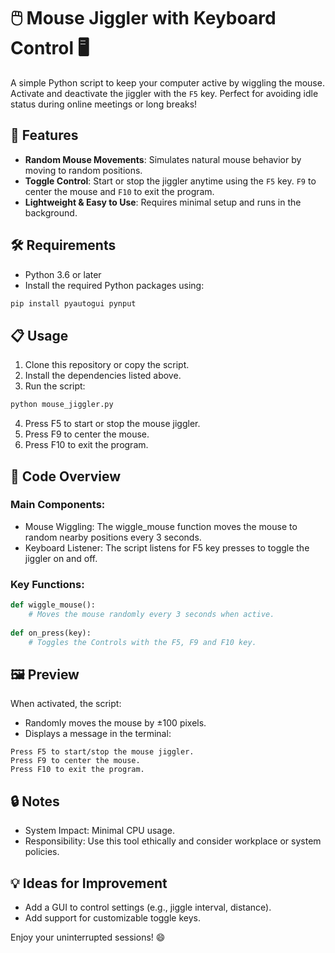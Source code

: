 # 🖱️ Mouse Jiggler with Keyboard Control 🖥️

A simple Python script to keep your computer active by wiggling the mouse. Activate and deactivate the jiggler with the `F5` key. Perfect for avoiding idle status during online meetings or long breaks!

## 🚀 Features
- **Random Mouse Movements**: Simulates natural mouse behavior by moving to random positions.
- **Toggle Control**: Start or stop the jiggler anytime using the `F5` key. `F9` to center the mouse and `F10` to exit the program.
- **Lightweight & Easy to Use**: Requires minimal setup and runs in the background.

## 🛠️ Requirements
- Python 3.6 or later
- Install the required Python packages using:
```bash
pip install pyautogui pynput
```

## 📋 Usage
1. Clone this repository or copy the script.
2. Install the dependencies listed above.
3. Run the script:
```bash
python mouse_jiggler.py
```
4. Press F5 to start or stop the mouse jiggler.
5. Press F9 to center the mouse.
6. Press F10 to exit the program.

## 📄 Code Overview
### Main Components:
- Mouse Wiggling: The wiggle_mouse function moves the mouse to random nearby positions every 3 seconds.
- Keyboard Listener: The script listens for F5 key presses to toggle the jiggler on and off.

### Key Functions:
```python
def wiggle_mouse():
    # Moves the mouse randomly every 3 seconds when active.
    
def on_press(key):
    # Toggles the Controls with the F5, F9 and F10 key.
```

## 🖼️ Preview
When activated, the script:

- Randomly moves the mouse by ±100 pixels.
- Displays a message in the terminal:
```arduino
Press F5 to start/stop the mouse jiggler.
Press F9 to center the mouse.
Press F10 to exit the program.
```

## 🔒 Notes
- System Impact: Minimal CPU usage.
- Responsibility: Use this tool ethically and consider workplace or system policies.

## 💡 Ideas for Improvement
- Add a GUI to control settings (e.g., jiggle interval, distance).
- Add support for customizable toggle keys.

Enjoy your uninterrupted sessions! 😄